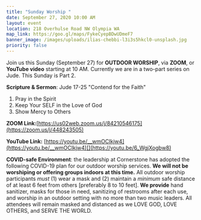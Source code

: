 ```yaml
---
title: "Sunday Worship "
date: September 27, 2020 10:00 AM
layout: event
location: 218 Overhulse Road NW Olympia WA
map_link: https://goo.gl/maps/FykeCyepBDwUDmeF7
banner_image: /images/uploads/ilias-chebbi-l3i3s5hkcl0-unsplash.jpg
priority: false
---
```

Join us this Sunday (September 27) for **OUTDOOR WORSHIP**, via **ZOOM**, or **YouTube video** starting at 10 AM. Currently we are in a two-part series on Jude. This Sunday is Part 2.

**Scripture & Sermon**: [](https://youtu.be/vVHWNMiYG_4)Jude 17-25  "Contend for the Faith"

1. Pray in the Spirit
2. Keep Your SELF in the Love of God
3. Show Mercy to Others

**ZOOM Link:**[https://us02web.zoom.us/j/84210546175](https://zoom.us/j/448243505)

**YouTube Link:** [https://youtu.be/__wmOCIkjw4](https://youtu.be/__wmOCIkjw4)[](https://youtu.be/6_WgjXogbw8)

**COVID-safe Environment**: the leadership at Cornerstone has adopted the following COVID-19 plan for our outdoor worship services. **We will not be worshiping or offering groups indoors at this time.** All outdoor worship participants *must* (1) wear a mask and (2) maintain a *minimum* safe distance of at least 6 feet from others \[preferably 8 to 10 feet]. **We provide** hand sanitizer, masks for those in need, sanitizing of restrooms after each use, and worship in an outdoor setting with no more than two music leaders. All attendees will remain masked and distanced as we LOVE GOD, LOVE OTHERS, and SERVE THE WORLD.